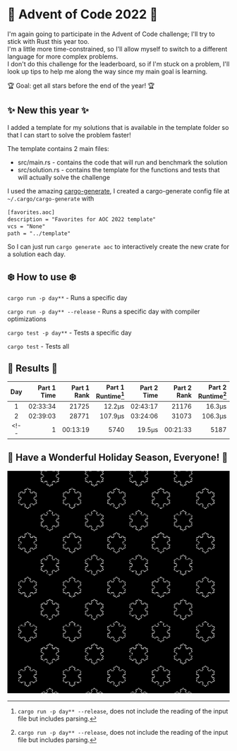 # 🎄 Advent of Code 2022 🎄

I'm again going to participate in the Advent of Code challenge; I'll try to stick with Rust this year too.  
I'm a little more time-constrained, so I'll allow myself to switch to a different language for more complex problems.  
I don't do this challenge for the leaderboard, so if I'm stuck on a problem, I'll look up tips to help me along the way since my main goal is learning.

🏆 Goal: get all stars before the end of the year! 🏆

## ✨ New this year ✨ 
I added a template for my solutions that is available in the template folder so that I can start to solve the problem faster!

The template contains 2 main files: 
- src/main.rs - contains the code that will run and benchmark the solution
- src/solution.rs - contains the template for the functions and tests that will actually solve the challenge

I used the amazing [cargo-generate](https://github.com/cargo-generate/cargo-generate),  I created a cargo-generate config file at `~/.cargo/cargo-generate` with
```
[favorites.aoc]
description = "Favorites for AOC 2022 template"
vcs = "None"
path = "../template"
```

So I can just run `cargo generate aoc` to interactively create the new crate for a solution each day.



## ❄️ How to use ❄️
`cargo run -p day**` - Runs a specific day

`cargo run -p day** --release` - Runs a specific day with compiler optimizations

`cargo test -p day**` - Tests a specific day

`cargo test` - Tests all

## 🥛 Results 🍪
| Day | Part 1 Time | Part 1 Rank | Part 1 Runtime[^1] | Part 2 Time | Part 2 Rank | Part 2 Runtime[^1] |
|:-:|-:|-:|-:|-:|-:|-:|
|  1 | 02:33:34 |  21725 |  12.2µs | 02:43:17 |  21176 |  16.3µs |
|  2 | 02:39:03 |  28771 | 107.9µs | 03:24:06 |  31073 | 106.3µs |
<!--|  1 | 00:13:19 |  5740 |  19.5µs | 00:21:33 |  5187 |  20.7µs | -->

## 🎅 Have a Wonderful Holiday Season, Everyone! 🎅 

![koch flakes](https://raw.githubusercontent.com/fratorgano/advent_of_code_2020/main/snow.gif)


[^1]: `cargo run -p day** --release`, does not include the reading of the input file but includes parsing.
